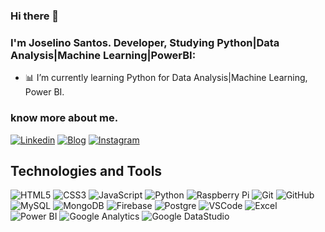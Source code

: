 ### Hi there 👋

<!--
**joselinosantosti/joselinosantosti** is a ✨ _special_ ✨ repository because its `README.md` (this file) appears on your GitHub profile.
-->
### I'm Joselino Santos. Developer, Studying Python|Data Analysis|Machine Learning|PowerBI:

<!--- 🔭 I’m currently working on Python Data Projects.-->
- :bar_chart: I’m currently learning Python for Data Analysis|Machine Learning, Power BI.

### know more about me.
[![Linkedin](https://img.shields.io/badge/-Linkedin-blue?style=flat-square&logo=Linkedin&logoColor=white&link=https://www.linkedin.com/in/joselino-santos/)](https://www.linkedin.com/in/joselino-santos/)
[![Blog](https://img.shields.io/badge/Medium-black?style=flat-square&logo=Medium&logoColor=white&link=https://medium.com/@joselinosantos)](https://medium.com/@joselinosantos)
[![Instagram](https://img.shields.io/badge/Instagram-blueviolet?style=flat-square&logo=Instagram&logoColor=white&link=https://instagram.com/joselino_santos)](https://instagram.com/joselino_santos)

## Technologies and Tools<br>
![HTML5](https://img.shields.io/badge/-HTML5-E34F26?style=flat-square&logo=html5&logoColor=white)
![CSS3](https://img.shields.io/badge/-CSS3-1572B6?style=flat-square&logo=css3)
![JavaScript](https://img.shields.io/badge/-JavaScript-black?style=flat-square&logo=javascript)
![Python](https://img.shields.io/badge/-Python-ffd343?style=flat-square&logo=python)
![Raspberry Pi](https://img.shields.io/badge/-RaspberryPi-c51d4a?style=flat-square&logo=raspberry-pi)
![Git](https://img.shields.io/badge/-Git-black?style=flat-square&logo=git)
![GitHub](https://img.shields.io/badge/-GitHub-181717?style=flat-square&logo=github)
![MySQL](https://img.shields.io/badge/-MySQL-4479A1?style=flat-square&logo=mysql&logoColor=white)
![MongoDB](https://img.shields.io/badge/-MongoDB-black?style=flat-square&logo=mongodb)
![Firebase](https://img.shields.io/badge/Firebase-FFCA28?style=flat-square&logo=firebase&logoColor=white)
![Postgre](https://img.shields.io/badge/Postgre-326690?style=flat-square&logo=postgre&logoColor=white)
![VSCode](https://img.shields.io/badge/-VSCode-007ACC?style=flat-square&logo=visual-studio-code&logoColor=white)
![Excel](https://img.shields.io/badge/-google?style=flat-square&logo=google&logoColor=white)
![Power BI](https://img.shields.io/badge/-google?style=flat-square&logo=google&logoColor=white)
![Google Analytics](https://img.shields.io/badge/-google?style=flat-square&logo=google&logoColor=white)
![Google DataStudio](https://img.shields.io/badge/-google?style=flat-square&logo=google&logoColor=white)
